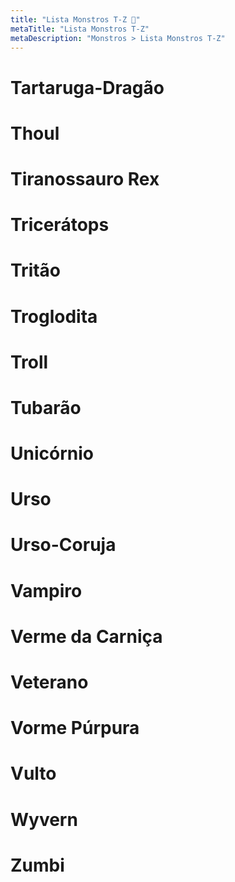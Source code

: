 ```yaml
---
title: "Lista Monstros T-Z 🔴"
metaTitle: "Lista Monstros T-Z"
metaDescription: "Monstros > Lista Monstros T-Z"
---
```

# Tartaruga-Dragão

# Thoul

# Tiranossauro Rex

# Tricerátops

# Tritão

# Troglodita

# Troll

# Tubarão

# Unicórnio

# Urso

# Urso-Coruja

# Vampiro

# Verme da Carniça

# Veterano

# Vorme Púrpura

# Vulto

# Wyvern

# Zumbi